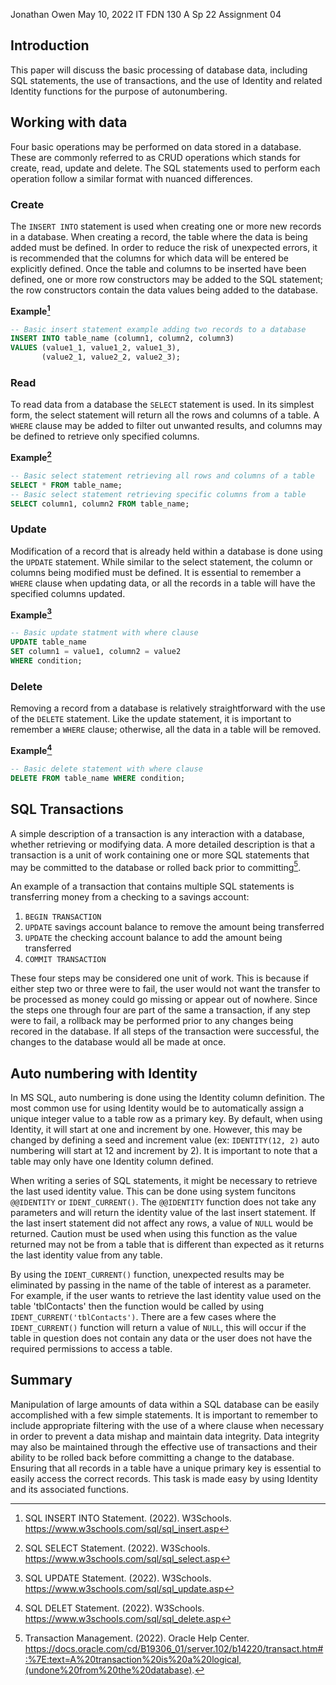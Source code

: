 Jonathan Owen
May 10, 2022
IT FDN 130 A Sp 22
Assignment 04

## Introduction

This paper will discuss the basic processing of database data, including SQL statements, the use of transactions, and the use of Identity and related Identity functions for the purpose of autonumbering. 

## Working with data

Four basic operations may be performed on data stored in a database. These are commonly referred to as CRUD operations which stands for create, read, update and delete. The SQL statements used to perform each operation follow a similar format with nuanced differences.

### Create
The `INSERT INTO` statement is used when creating one or more new records in a database. When creating a record, the table where the data is being added must be defined. In order to reduce the risk of unexpected errors, it is recommended that the columns for which data will be entered be explicitly defined. Once the table and columns to be inserted have been defined, one or more row constructors may be added to the SQL statement; the row constructors contain the data values being added to the database. 

**Example[^1]**
``` sql
-- Basic insert statement example adding two records to a database
INSERT INTO table_name (column1, column2, column3)
VALUES (value1_1, value1_2, value1_3),
   	   (value2_1, value2_2, value2_3);
```

### Read
To read data from a database the `SELECT` statement is used. In its simplest form, the select statement will return all the rows and columns of a table. A `WHERE` clause may be added to filter out unwanted results, and columns may be defined to retrieve only specified columns.

**Example[^2]**
``` sql
-- Basic select statement retrieving all rows and columns of a table
SELECT * FROM table_name;
-- Basic select statement retrieving specific columns from a table
SELECT column1, column2 FROM table_name;
```

### Update
Modification of a record that is already held within a database is done using the `UPDATE` statement. While similar to the select statement, the column or columns being modified must be defined. It is essential to remember a `WHERE` clause when updating data, or all the records in a table will have the specified columns updated.

**Example[^3]**
``` sql
-- Basic update statment with where clause
UPDATE table_name
SET column1 = value1, column2 = value2
WHERE condition;
```

### Delete
Removing a record from a database is relatively straightforward with the use of the `DELETE` statement. Like the update statement, it is important to remember a `WHERE` clause; otherwise, all the data in a table will be removed. 

**Example[^4]**
``` sql
-- Basic delete statement with where clause
DELETE FROM table_name WHERE condition;
```

## SQL Transactions

A simple description of a transaction is any interaction with a database, whether retrieving or modifying data. A more detailed description is that a transaction is a unit of work containing one or more SQL statements that may be committed to the database or rolled back prior to committing[^5]. 

An example of a transaction that contains multiple SQL statements is transferring money from a checking to a savings account:

1. `BEGIN TRANSACTION`
2. `UPDATE` savings account balance to remove the amount being transferred
3. `UPDATE` the checking account balance to add the amount being transferred
4. `COMMIT TRANSACTION`

These four steps may be considered one unit of work. This is because if either step two or three were to fail, the user would not want the transfer to be processed as money could go missing or appear out of nowhere. Since the steps one through four are part of the same a transaction, if any step were to fail, a rollback may be performed prior to any changes being recored in the database. If all steps of the transaction were successful, the changes to the database would all be made at once.

## Auto numbering with Identity

In MS SQL, auto numbering is done using the Identity column definition. The most common use for using Identity would be to automatically assign a unique integer value to a table row as a primary key. By default, when using Identity, it will start at one and increment by one. However, this may be changed by defining a seed and increment value (ex: `IDENTITY(12, 2)` auto numbering will start at 12 and increment by 2). It is important to note that a table may only have one Identity column defined.

When writing a series of SQL statements, it might be necessary to retrieve the last used identity value. This can be done using system funcitons `@@IDENTITY` or `IDENT_CURRENT()`. The `@@IDENTITY` function does not take any parameters and will return the identity value of the last insert statement. If the last insert statement did not affect any rows, a value of `NULL` would be returned. Caution must be used when using this function as the value returned may not be from a table that is different than expected as it returns the last identity value from any table. 

By using the `IDENT_CURRENT()` function, unexpected results may be eliminated by passing in the name of the table of interest as a parameter. For example, if the user wants to retrieve the last identity value used on the table 'tblContacts' then the function would be called by using `IDENT_CURRENT('tblContacts')`. There are a few cases where the `IDENT_CURRENT()` function will return a value of `NULL`, this will occur if the table in question does not contain any data or the user does not have the required permissions to access a table.

## Summary

Manipulation of large amounts of data within a SQL database can be easily accomplished with a few simple statements. It is important to remember to include appropriate filtering with the use of a where clause when necessary in order to prevent a data mishap and maintain data integrity. Data integrity may also be maintained through the effective use of transactions and their ability to be rolled back before committing a change to the database. Ensuring that all records in a table have a unique primary key is essential to easily access the correct records. This task is made easy by using Identity and its associated functions.

[^1]: SQL INSERT INTO Statement. (2022). W3Schools. https://www.w3schools.com/sql/sql_insert.asp
[^2]: SQL SELECT Statement. (2022). W3Schools. https://www.w3schools.com/sql/sql_select.asp
[^3]: SQL UPDATE Statement. (2022). W3Schools. https://www.w3schools.com/sql/sql_update.asp
[^4]: SQL DELET Statement. (2022). W3Schools. https://www.w3schools.com/sql/sql_delete.asp
[^5]: Transaction Management. (2022). Oracle Help Center. https://docs.oracle.com/cd/B19306_01/server.102/b14220/transact.htm#:%7E:text=A%20transaction%20is%20a%20logical,(undone%20from%20the%20database).